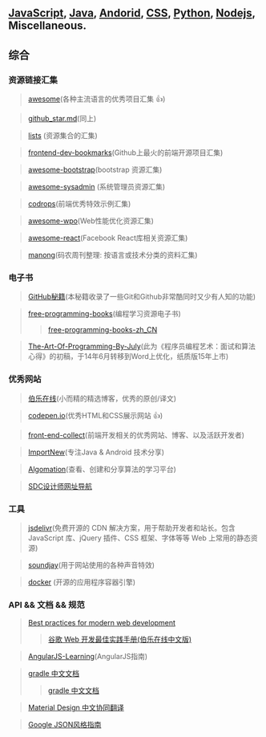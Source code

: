 ## [JavaScript](README.md), [Java](bookmark-java.md), [Andorid](bookmark-andorid.md), [CSS](bookmark-css.md), [Python](bookmark-pyton.md), [Nodejs](bookmark-nodejs.md), Miscellaneous.

## 综合

### 资源链接汇集
>[awesome](https://github.com/sindresorhus/awesome)(各种主流语言的优秀项目汇集 :+1:)

>[github_star.md](https://github.com/Tairy/Social-Networking-Analysis/blob/master/github/github_star.md)(同上)

>[lists](https://github.com/jnv/lists) (资源集合的汇集)

>[frontend-dev-bookmarks](https://github.com/dypsilon/frontend-dev-bookmarks)(Github上最火的前端开源项目汇集)

>[awesome-bootstrap](https://github.com/therebelrobot/awesome-bootstrap)(bootstrap 资源汇集)

>[awesome-sysadmin](https://github.com/kahun/awesome-sysadmin) (系统管理员资源汇集)

>[codrops](https://github.com/codrops)(前端优秀特效示例汇集)

>[awesome-wpo](https://github.com/davidsonfellipe/awesome-wpo)(Web性能优化资源汇集)

>[awesome-react](https://github.com/enaqx/awesome-react)(Facebook React库相关资源汇集)

>[manong](https://github.com/nemoTyrant/manong)(码农周刊整理: 按语言或技术分类的资料汇集)

### 电子书
>[GitHub秘籍](https://github.com/tiimgreen/github-cheat-sheet/blob/master/README.zh-cn.md)(本秘籍收录了一些Git和Github非常酷同时又少有人知的功能)

>[free-programming-books](https://github.com/vhf/free-programming-books)(编程学习资源电子书)
>>[free-programming-books-zh_CN](https://github.com/justjavac/free-programming-books-zh_CN)

>[The-Art-Of-Programming-By-July](https://github.com/julycoding/The-Art-Of-Programming-By-July)(此为《程序员编程艺术：面试和算法心得》的初稿，于14年6月转移到Word上优化，纸质版15年上市)

### 优秀网站
>[伯乐在线](http://blog.jobbole.com/)(小而精的精选博客，优秀的原创/译文)

>[codepen.io](http://codepen.io/)(优秀HTML和CSS展示网站 :+1:)

>[front-end-collect](https://github.com/foru17/front-end-collect)(前端开发相关的优秀网站、博客、以及活跃开发者)

>[ImportNew](http://www.importnew.com)(专注Java & Android 技术分享)

>[Algomation](http://www.algomation.com/)(查看、创建和分享算法的学习平台)

>[SDC设计师网址导航](http://hao.uisdc.com/)

### 工具
>[jsdelivr](https://github.com/jsdelivr/jsdelivr)(免费开源的 CDN 解决方案，用于帮助开发者和站长。包含 JavaScript 库、jQuery 插件、CSS 框架、字体等等 Web 上常用的静态资源)

>[soundjay](http://www.soundjay.com)(用于网站使用的各种声音特效)

>[docker](https://github.com/docker/docker) (开源的应用程序容器引擎)

### API && 文档 && 规范
>[Best practices for modern web development](https://github.com/Google/WebFundamentals)
>>[谷歌 Web 开发最佳实践手册(伯乐在线中文版)](http://blog.jobbole.com/45574/)

>[AngularJS-Learning](https://github.com/jmcunningham/AngularJS-Learning/blob/master/ZH-CN.md)(AngularJS指南)

>[gradle 中文文档](https://github.com/waylau/Gradle-2-User-Guide)
>>[gradle 中文文档](https://github.com/pkaq/gradledoc)

>[Material Design 中文协同翻译](https://github.com/1sters/material_design_zh)

>[Google JSON风格指南](https://github.com/darcyliu/google-styleguide/blob/master/JSONStyleGuide.md)


